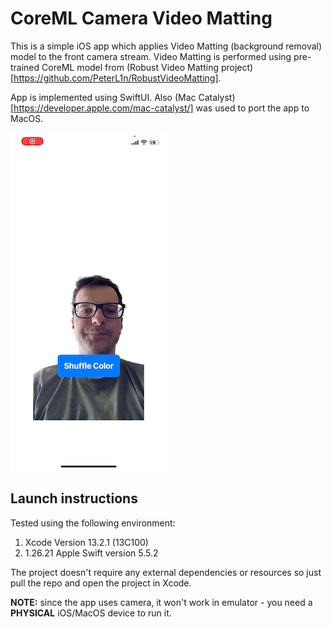 # CoreML Camera Video Matting

This is a simple iOS app which applies Video Matting (background removal) model to the front camera stream. Video Matting is performed using pre-trained CoreML model from (Robust Video Matting project)[https://github.com/PeterL1n/RobustVideoMatting].

App is implemented using SwiftUI. Also (Mac Catalyst)[https://developer.apple.com/mac-catalyst/] was used to port the app to MacOS.


![](images/sample.gif)

## Launch instructions

Tested using the following environment:
1) Xcode Version 13.2.1 (13C100)
2) 1.26.21 Apple Swift version 5.5.2

The project doesn't require any external dependencies or resources so just pull the repo and open the project in Xcode.

<b>NOTE:</b> since the app uses camera, it won't work in emulator - you need a <b>PHYSICAL</b> iOS/MacOS device to run it.

